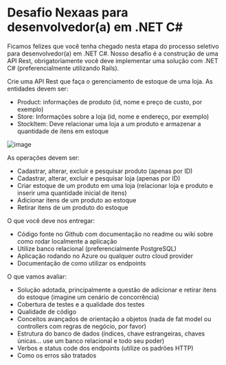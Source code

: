 # Desafio Nexaas para desenvolvedor(a) em .NET C#

Ficamos felizes que você tenha chegado nesta etapa do processo seletivo para desenvolvedor(a) em .NET C#. Nosso desafio é a construção de uma API Rest, obrigatoriamente você deve implementar uma solução com .NET C# (preferencialmente utilizando Rails).

Crie uma API Rest que faça o gerenciamento de estoque de uma loja. As entidades devem ser: 
- Product: informações de produto (id, nome e preço de custo, por exemplo)
- Store: Informações sobre a loja (id, nome e endereço, por exemplo)
- StockItem: Deve relacionar uma loja a um produto e armazenar a quantidade de itens em estoque

![image](https://user-images.githubusercontent.com/1817569/114481805-bc0c5500-9bdb-11eb-9be3-058739c8757c.png)

As operações devem ser:
- Cadastrar, alterar, excluir e pesquisar produto (apenas por ID) 
- Cadastrar, alterar, excluir e pesquisar loja (apenas por ID) 
- Criar estoque de um produto em uma loja (relacionar loja e produto e inserir uma quantidade inicial de itens)
- Adicionar itens de um produto ao estoque
- Retirar itens de um produto do estoque

O que você deve nos entregar:
- Código fonte no Github com documentação no readme ou wiki sobre como rodar localmente a aplicação
- Utilize banco relacional (preferencialmente PostgreSQL)
- Aplicação rodando no Azure ou qualquer outro cloud provider
- Documentação de como utilizar os endpoints

O que vamos avaliar:
- Solução adotada, principalmente a questão de adicionar e retirar itens do estoque (imagine um cenário de concorrência)
- Cobertura de testes e a qualidade dos testes
- Qualidade de código
- Conceitos avançados de orientação a objetos (nada de fat model ou controllers com regras de negócio, por favor)
- Estrutura do banco de dados (índices, chave estrangeiras, chaves únicas… use um banco relacional e todo seu poder)
- Verbos e status code dos endpoints (utilize os padrões HTTP)
- Como os erros são tratados
